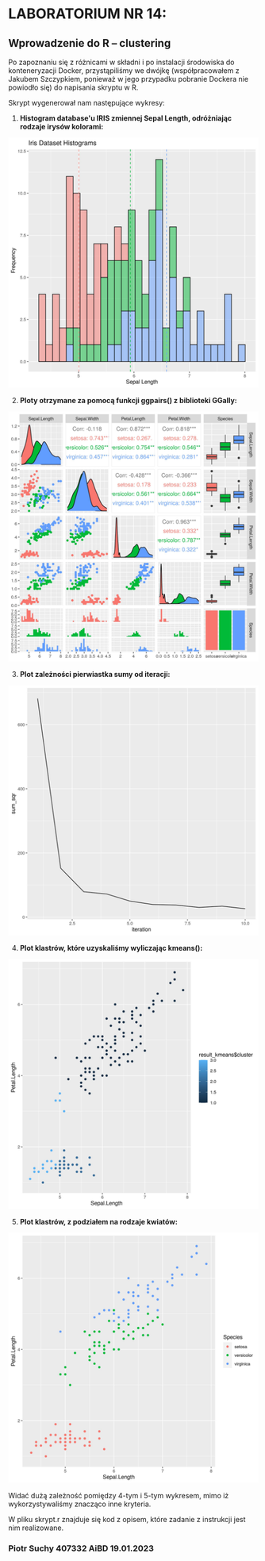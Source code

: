 # LABORATORIUM NR 14:

## Wprowadzenie do R – clustering

Po zapoznaniu się z różnicami w składni i po instalacji środowiska do konteneryzacji Docker, przystąpiliśmy we dwójkę (współpracowałem z Jakubem Szczypkiem, ponieważ w jego przypadku pobranie Dockera nie powiodło się) do napisania skryptu w R. 


Skrypt wygenerował nam następujące wykresy:

1. **Histogram database'u IRIS zmiennej Sepal Length, odróżniając rodzaje irysów kolorami:**

![](plot_iris1.jpg)

2. **Ploty otrzymane za pomocą funkcji ggpairs() z biblioteki GGally:**

![](plot_iris_pairs.jpg)

3. **Plot zależności pierwiastka sumy od iteracji:**

![](plot_cluster_1.jpg)

4. **Plot klastrów, które uzyskaliśmy wyliczając kmeans():**

![](plot_cluster_2.jpg)

5. **Plot klastrów, z podziałem na rodzaje kwiatów:**

![](plot_cluster_3.jpg)

Widać dużą zależność pomiędzy 4-tym i 5-tym wykresem, mimo iż wykorzystywaliśmy znacząco inne kryteria.

W pliku skrypt.r znajduje się kod z opisem, które zadanie z instrukcji jest nim realizowane.

### Piotr Suchy 407332 AiBD 19.01.2023